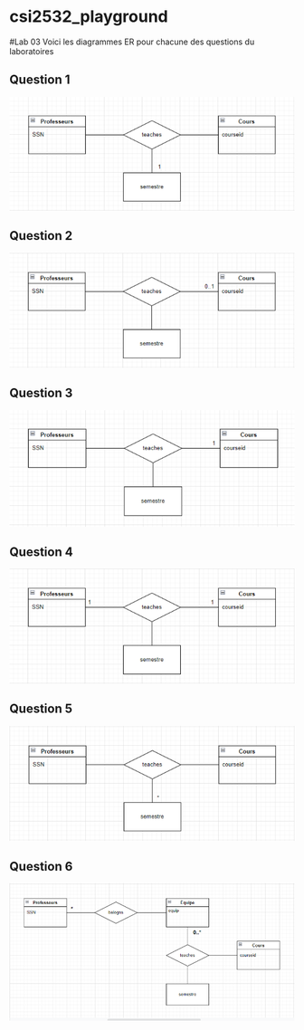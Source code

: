 # csi2532_playground

#Lab 03
Voici les diagrammes ER pour chacune des questions du laboratoires

## Question 1
![alt text](Question1.png "Question 1")

## Question 2
![alt text](Question2.png "Question 2")

## Question 3
![alt text](Question3.png "Question 3")

## Question 4
![alt text](Question4.png "Question 4")

## Question 5
![alt text](Question5.png "Question 5")

## Question 6
![alt text](Question6.png "Question 6")
